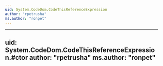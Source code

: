 ```yaml
---
uid: System.CodeDom.CodeThisReferenceExpression
author: "rpetrusha"
ms.author: "ronpet"
---
```


---
uid: System.CodeDom.CodeThisReferenceExpression.#ctor
author: "rpetrusha"
ms.author: "ronpet"
---
